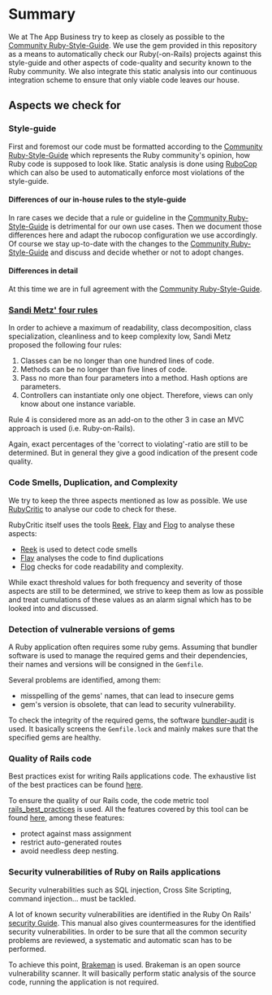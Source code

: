 # Summary

We at The App Business try to keep as closely as possible to the [Community Ruby-Style-Guide][1]. We use the gem
provided in this repository as a means to automatically check our Ruby(-on-Rails) projects against this style-guide and
other aspects of code-quality and security known to the Ruby community. We also integrate this static analysis into our
continuous integration scheme to ensure that only viable code leaves our house.

## Aspects we check for

### Style-guide

First and foremost our code must be formatted according to the [Community Ruby-Style-Guide][1] which represents the
Ruby community's opinion, how Ruby code is supposed to look like. Static analysis is done using [RuboCop][2] which can
also be used to automatically enforce most violations of the style-guide.

#### Differences of our in-house rules to the style-guide

In rare cases we decide that a rule or guideline in the [Community Ruby-Style-Guide][1] is detrimental for our own use
cases. Then we document those differences here and adapt the rubocop configuration we use accordingly. Of course we stay
up-to-date with the changes to the [Community Ruby-Style-Guide][1] and discuss and decide whether or not to adopt
changes.

#### Differences in detail

At this time we are in full agreement with the [Community Ruby-Style-Guide][1].

### [Sandi Metz' four rules][11]

In order to achieve a maximum of readability, class decomposition, class specialization, cleanliness and to keep
complexity low, Sandi Metz proposed the following four rules:

1. Classes can be no longer than one hundred lines of code.
2. Methods can be no longer than five lines of code.
3. Pass no more than four parameters into a method. Hash options are parameters.
4. Controllers can instantiate only one object. Therefore, views can only know about one instance variable.

Rule 4 is considered more as an add-on to the other 3 in case an MVC approach is used (i.e. Ruby-on-Rails).

Again, exact percentages of the 'correct to violating'-ratio are still to be determined. But in general they give a
good indication of the present code quality.

### Code Smells, Duplication, and Complexity

We try to keep the three aspects mentioned as low as possible. We use [RubyCritic][5] to analyse our code to check for
these.

RubyCritic itself uses the tools [Reek][6], [Flay][7] and [Flog][8] to analyse these aspects:
* [Reek][6] is used to detect code smells
* [Flay][7] analyses the code to find duplications
* [Flog][8] checks for code readability and
complexity.

 While exact threshold values for both frequency and severity of those aspects are still to be determined,
we strive to keep them as low as possible and treat cumulations of these values as an alarm signal which has to be
looked into and discussed.

### Detection of vulnerable versions of gems

A Ruby application often requires some ruby gems.
Assuming that bundler software is used to manage the required gems and their dependencies, their names and versions will be consigned in the `Gemfile`.

Several problems are identified, among them:
* misspelling of the gems' names, that can lead to insecure gems
* gem's version is obsolete, that can lead to security vulnerability.

To check the integrity of the required gems, the software [bundler-audit][3] is used. It basically screens the `Gemfile.lock` and mainly makes sure that the specified gems are healthy.

### Quality of Rails code

Best practices exist for writing Rails applications code. The exhaustive list of the best practices can be found [here][14].

To ensure the quality of our Rails code, the code metric tool [rails_best_practices][9] is used. All the features covered by this tool can be found [here][15], among these features:
* protect against mass assignment
* restrict auto-generated routes
* avoid needless deep nesting.

### Security vulnerabilities of Ruby on Rails applications

Security vulnerabilities such as SQL injection, Cross Site Scripting, command injection... must be tackled.

A lot of known security vulnerabilities are identified in the Ruby On Rails' [security Guide][13].
This manual also gives countermeasures for the identified security vulnerabilities.
In order to be sure that all the common security problems are reviewed, a systematic and automatic scan has to be performed.

To achieve this point, [Brakeman][4] is used. Brakeman is an open source vulnerability scanner.
It will basically perform static analysis of the source code, running the application is not required.

###


[1]: https://github.com/bbatsov/ruby-style-guide
[2]: https://github.com/bbatsov/rubocop
[3]: https://github.com/rubysec/bundler-audit
[4]: https://github.com/presidentbeef/brakeman
[5]: https://github.com/whitesmith/rubycritic
[6]: https://github.com/troessner/reek
[7]: https://github.com/seattlerb/flay
[8]: https://github.com/seattlerb/flog
[9]: https://github.com/railsbp/rails_best_practices
[10]: https://github.com/makaroni4/sandi_meter
[11]: http://robots.thoughtbot.com/post/50655960596/sandi-metz-rules-for-developers
[12]: https://github.com/bbatsov/rubocop/blob/master/config/default.yml
[13]: http://guide.rubyonrails.org/security.html
[14]: http://rails-bestpractices.com
[15]: https://github.com/bbatsov/rails-style-guide
